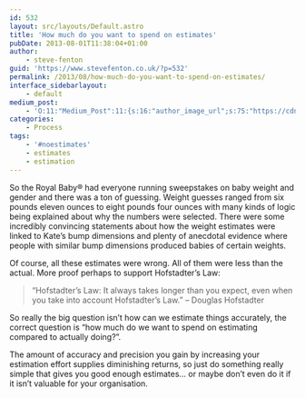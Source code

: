 ```yaml
---
id: 532
layout: src/layouts/Default.astro
title: 'How much do you want to spend on estimates'
pubDate: 2013-08-01T11:38:04+01:00
author:
    - steve-fenton
guid: 'https://www.stevefenton.co.uk/?p=532'
permalink: /2013/08/how-much-do-you-want-to-spend-on-estimates/
interface_sidebarlayout:
    - default
medium_post:
    - 'O:11:"Medium_Post":11:{s:16:"author_image_url";s:75:"https://cdn-images-1.medium.com/fit/c/400/400/1*eXkhfEuF41g5W_xnc_ydLA.jpeg";s:10:"author_url";s:38:"https://medium.com/@steve.fenton.co.uk";s:11:"byline_name";N;s:12:"byline_email";N;s:10:"cross_link";s:3:"yes";s:2:"id";s:10:"faa97b6148";s:21:"follower_notification";s:3:"yes";s:7:"license";s:19:"all-rights-reserved";s:14:"publication_id";s:2:"-1";s:6:"status";s:5:"draft";s:3:"url";s:49:"https://medium.com/@steve.fenton.co.uk/faa97b6148";}'
categories:
    - Process
tags:
    - '#noestimates'
    - estimates
    - estimation
---
```


So the Royal Baby® had everyone running sweepstakes on baby weight and gender and there was a ton of guessing. Weight guesses ranged from six pounds eleven ounces to eight pounds four ounces with many kinds of logic being explained about why the numbers were selected. There were some incredibly convincing statements about how the weight estimates were linked to Kate’s bump dimensions and plenty of anecdotal evidence where people with similar bump dimensions produced babies of certain weights.

Of course, all these estimates were wrong. All of them were less than the actual. More proof perhaps to support Hofstadter’s Law:

> “Hofstadter’s Law: It always takes longer than you expect, even when you take into account Hofstadter’s Law.” – Douglas Hofstadter

So really the big question isn’t how can we estimate things accurately, the correct question is “how much do we want to spend on estimating compared to actually doing?”.

The amount of accuracy and precision you gain by increasing your estimation effort supplies diminishing returns, so just do something really simple that gives you good enough estimates… or maybe don’t even do it if it isn’t valuable for your organisation.